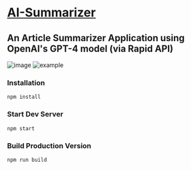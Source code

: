 # [AI-Summarizer](ai-summarizer-x1.netlify.app)
## An Article Summarizer Application using OpenAI's GPT-4 model (via Rapid API) 
![image](https://github.com/X1-Il/AI-Summarizer/assets/120943267/6b4c058d-9793-4147-aa2f-07c4f7629bc3)
![example](https://github.com/X1-Il/AI-Summarizer/assets/120943267/76ff3061-aa48-4924-9a39-6d218164552b)

### Installation

```
npm install
```

### Start Dev Server

```
npm start
```

### Build Production Version

```
npm run build
```


